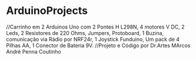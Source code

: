 # ArduinoProjects
//Carrinho em 2 Arduinos Uno com 2 Pontes H L298N, 4 motores V DC, 2 Leds, 2 Resistores de 220 Ohms, Jumpers, Protoboard, 1 Buzina, comunicação via Rádio por NRF24r, 1 Joystick Funduino, Um pack de 4 Pilhas AA, 1 Conector de Bateria 9V.
//Projeto e Código por Dr.Artes MArcos André Penna Coutinho

